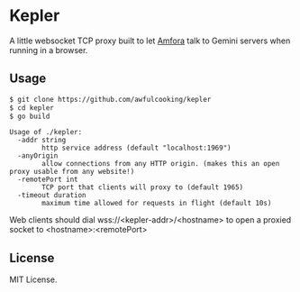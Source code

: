Kepler
===

A little websocket TCP proxy built to let [Amfora](https://github.com/makeworld-the-better-one/amfora) talk to Gemini servers when running in a browser.

Usage
---

```sh
$ git clone https://github.com/awfulcooking/kepler
$ cd kepler
$ go build
```

```
Usage of ./kepler:
  -addr string
    	http service address (default "localhost:1969")
  -anyOrigin
    	allow connections from any HTTP origin. (makes this an open proxy usable from any website!)
  -remotePort int
    	TCP port that clients will proxy to (default 1965)
  -timeout duration
    	maximum time allowed for requests in flight (default 10s)
```

Web clients should dial wss://\<kepler-addr>/\<hostname> to open a proxied socket to \<hostname>:\<remotePort>

License
---

MIT License.
